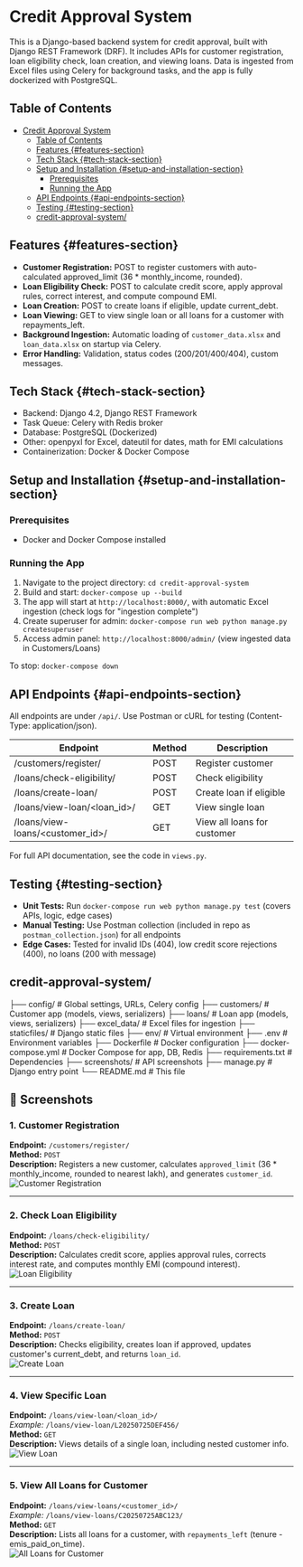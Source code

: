 # Credit Approval System

This is a Django-based backend system for credit approval, built with Django REST Framework (DRF). It includes APIs for customer registration, loan eligibility check, loan creation, and viewing loans. Data is ingested from Excel files using Celery for background tasks, and the app is fully dockerized with PostgreSQL.

## Table of Contents

- [Credit Approval System](#credit-approval-system)
  - [Table of Contents](#table-of-contents)
  - [Features {#features-section}](#features-features-section)
  - [Tech Stack {#tech-stack-section}](#tech-stack-tech-stack-section)
  - [Setup and Installation {#setup-and-installation-section}](#setup-and-installation-setup-and-installation-section)
    - [Prerequisites](#prerequisites)
    - [Running the App](#running-the-app)
  - [API Endpoints {#api-endpoints-section}](#api-endpoints-api-endpoints-section)
  - [Testing {#testing-section}](#testing-testing-section)
  - [credit-approval-system/](#credit-approval-system-1)
  
## Features {#features-section}

- **Customer Registration:** POST to register customers with auto-calculated approved_limit (36 * monthly_income, rounded).
- **Loan Eligibility Check:** POST to calculate credit score, apply approval rules, correct interest, and compute compound EMI.
- **Loan Creation:** POST to create loans if eligible, update current_debt.
- **Loan Viewing:** GET to view single loan or all loans for a customer with repayments_left.
- **Background Ingestion:** Automatic loading of `customer_data.xlsx` and `loan_data.xlsx` on startup via Celery.
- **Error Handling:** Validation, status codes (200/201/400/404), custom messages.

## Tech Stack {#tech-stack-section}

- Backend: Django 4.2, Django REST Framework
- Task Queue: Celery with Redis broker
- Database: PostgreSQL (Dockerized)
- Other: openpyxl for Excel, dateutil for dates, math for EMI calculations
- Containerization: Docker & Docker Compose

## Setup and Installation {#setup-and-installation-section}

### Prerequisites

- Docker and Docker Compose installed

### Running the App

1. Navigate to the project directory: `cd credit-approval-system`
2. Build and start: `docker-compose up --build`
3. The app will start at `http://localhost:8000/`, with automatic Excel ingestion (check logs for "ingestion complete")
4. Create superuser for admin: `docker-compose run web python manage.py createsuperuser`
5. Access admin panel: `http://localhost:8000/admin/` (view ingested data in Customers/Loans)

To stop: `docker-compose down`

## API Endpoints {#api-endpoints-section}

All endpoints are under `/api/`. Use Postman or cURL for testing (Content-Type: application/json).

| Endpoint | Method | Description |
|----------|--------|-------------|
| /customers/register/ | POST | Register customer |
| /loans/check-eligibility/ | POST | Check eligibility |
| /loans/create-loan/ | POST | Create loan if eligible |
| /loans/view-loan/<loan_id>/ | GET | View single loan |
| /loans/view-loans/<customer_id>/ | GET | View all loans for customer |

For full API documentation, see the code in `views.py`.

## Testing {#testing-section}

- **Unit Tests:** Run `docker-compose run web python manage.py test` (covers APIs, logic, edge cases)
- **Manual Testing:** Use Postman collection (included in repo as `postman_collection.json`) for all endpoints
- **Edge Cases:** Tested for invalid IDs (404), low credit score rejections (400), no loans (200 with message)

## credit-approval-system/

├── config/ # Global settings, URLs, Celery config
├── customers/ # Customer app (models, views, serializers)
├── loans/ # Loan app (models, views, serializers)
├── excel_data/ # Excel files for ingestion
├── staticfiles/ # Django static files
├── env/ # Virtual environment
├── .env # Environment variables
├── Dockerfile # Docker configuration
├── docker-compose.yml # Docker Compose for app, DB, Redis
├── requirements.txt # Dependencies
├── screenshots/ # API screenshots
├── manage.py # Django entry point
└── README.md # This file


## 📸 Screenshots

### 1. Customer Registration  

**Endpoint:** `/customers/register/`  
**Method:** `POST`  
**Description:** Registers a new customer, calculates `approved_limit` (36 * monthly_income, rounded to nearest lakh), and generates `customer_id`.  
![Customer Registration](screenshots/register-api.png)

---

### 2. Check Loan Eligibility  

**Endpoint:** `/loans/check-eligibility/`  
**Method:** `POST`  
**Description:** Calculates credit score, applies approval rules, corrects interest rate, and computes monthly EMI (compound interest).  
![Loan Eligibility](screenshots/check-eligibility.png)

---

### 3. Create Loan  

**Endpoint:** `/loans/create-loan/`  
**Method:** `POST`  
**Description:** Checks eligibility, creates loan if approved, updates customer's current_debt, and returns `loan_id`.  
![Create Loan](screenshots/create-loan.png)

---

### 4. View Specific Loan  

**Endpoint:** `/loans/view-loan/<loan_id>/`  
_Example:_ `/loans/view-loan/L20250725DEF456/`  
**Method:** `GET`  
**Description:** Views details of a single loan, including nested customer info.  
![View Loan](screenshots/view-loan.png)

---

### 5. View All Loans for Customer  

**Endpoint:** `/loans/view-loans/<customer_id>/`  
_Example:_ `/loans/view-loans/C20250725ABC123/`  
**Method:** `GET`  
**Description:** Lists all loans for a customer, with `repayments_left` (tenure - emis_paid_on_time).  
![All Loans for Customer](screenshots/view-all-loan.png)

